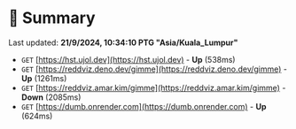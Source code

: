 # 📖 Summary
Last updated: **21/9/2024, 10:34:10 PTG "Asia/Kuala_Lumpur"**

- `GET` [https://hst.ujol.dev](https://hst.ujol.dev) - **Up** (538ms)
- `GET` [https://reddviz.deno.dev/gimme](https://reddviz.deno.dev/gimme) - **Up** (1261ms)
- `GET` [https://reddviz.amar.kim/gimme](https://reddviz.amar.kim/gimme) - **Down** (2085ms)
- `GET` [https://dumb.onrender.com](https://dumb.onrender.com) - **Up** (624ms)
